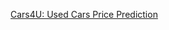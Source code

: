 [Cars4U: Used Cars Price Prediction](https://htmlpreview.github.io/?https://github.com/hugohiraoka/Used_Cars_Price_Prediction/blob/main/html/Used_Cars_Price_Prediction.html)
